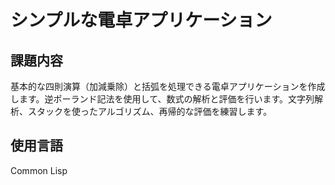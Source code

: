 # シンプルな電卓アプリケーション

## 課題内容
基本的な四則演算（加減乗除）と括弧を処理できる電卓アプリケーションを作成します。逆ポーランド記法を使用して、数式の解析と評価を行います。文字列解析、スタックを使ったアルゴリズム、再帰的な評価を練習します。

## 使用言語
Common Lisp
